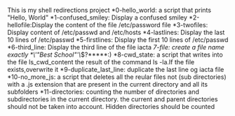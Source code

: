 This is my shell redirections project
*0-hello_world: a script that prints "Hello, World" 
*1-confused_smiley: Display a confused smiley
*2-hellofile:Display the content of the file /etc/password file
*3-twofiles: Display content of /etc/passwd and /etc/hosts
*4-lastlines: Display the last 10 lines of /etc/passwd 
*5-firstlines: Display the first 10 lines of /etc/passwd 
*6-third_line: Display the third line of the file iacta
*7-file: create a file name exactly \*\\'"Best School"\'\\*$\?\*\*\*\*\*:)
*8-cwd_state: a script that writes into the file ls_cwd_content the result of the command ls -la.If the file exists,overwrite it
*9-duplicate_last_line: duplicate the last line og iacta file
*10-no_more_js: a script that deletes all the reular files not (sub directories) with a .js extension that are present in the current directory and all its subfolders
*11-directories: counting the number of directories and subdirectories in the current directory. the current and parent directories should not be taken into account. Hidden directories should be counted 
